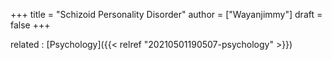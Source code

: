 +++
title = "Schizoid Personality Disorder"
author = ["Wayanjimmy"]
draft = false
+++

related
: [Psychology]({{< relref "20210501190507-psychology" >}})
